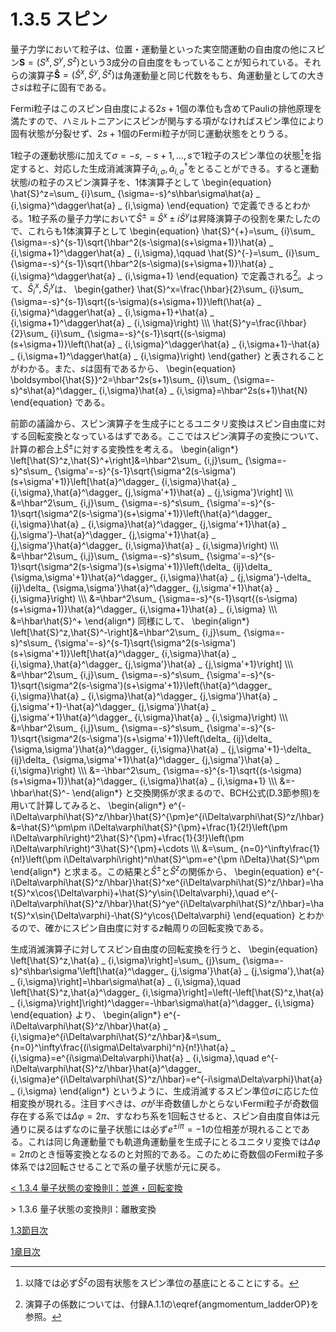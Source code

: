# 1.3.5 スピン
量子力学において粒子は、位置・運動量といった実空間運動の自由度の他にスピン$\boldsymbol{S}=(S^x,S^y,S^z)$という3成分の自由度をもっていることが知られている。それらの演算子$\boldsymbol{\hat{S}}=(\hat{S}^x,\hat{S}^y,\hat{S}^z)$は角運動量と同じ代数をもち、角運動量としての大きさ$s$は粒子に固有である。
			
Fermi粒子はこのスピン自由度による$2s+1$個の準位も含めてPauliの排他原理を満たすので、ハミルトニアンにスピンが関与する項がなければスピン準位により固有状態が分裂せず、$2s+1$個のFermi粒子が同じ運動状態をとりうる。

1粒子の運動状態$i$に加えて$\sigma=-s,\,-s+1,\hdots,s$で1粒子のスピン準位の状態[^1]を指定すると、対応した生成消滅演算子$\hat{a} _ {i,\sigma},\hat{a}^\dagger_ {i,\sigma}$をとることができる。すると運動状態$i$の粒子のスピン演算子を、1体演算子として
	\begin{equation}
		\hat{S}^z=\sum_ {i}\sum_ {\sigma=-s}^s\hbar\sigma\hat{a} _ {i,\sigma}^\dagger\hat{a} _ {i,\sigma}
	\end{equation}
で定義できるとわかる。1粒子系の量子力学において$\hat{S}^{\pm}\equiv\hat{S}^x\pm i\hat{S}^y$は昇降演算子の役割を果たしたので、これらも1体演算子として
	\begin{equation}
		\hat{S}^{+}=\sum_ {i}\sum_ {\sigma=-s}^{s-1}\sqrt{\hbar^2(s-\sigma)(s+\sigma+1)}\hat{a} _ {i,\sigma+1}^\dagger\hat{a} _ {i,\sigma},\qquad 
		\hat{S}^{-}=\sum_ {i}\sum_ {\sigma=-s}^{s-1}\sqrt{\hbar^2(s-\sigma)(s+\sigma+1)}\hat{a} _ {i,\sigma}^\dagger\hat{a} _ {i,\sigma+1}
	\end{equation}
で定義される[^2]。よって、$\hat{S} _i^x,\hat{S} _i^y$は、
	\begin{gather}
		\hat{S}^x=\frac{\hbar}{2}\sum_ {i}\sum_ {\sigma=-s}^{s-1}\sqrt{(s-\sigma)(s+\sigma+1)}\left(\hat{a} _ {i,\sigma}^\dagger\hat{a} _ {i,\sigma+1}+\hat{a} _ {i,\sigma+1}^\dagger\hat{a} _ {i,\sigma}\right) \\\\\\
		\hat{S}^y=\frac{i\hbar}{2}\sum_ {i}\sum_ {\sigma=-s}^{s-1}\sqrt{(s-\sigma)(s+\sigma+1)}\left(\hat{a} _ {i,\sigma}^\dagger\hat{a} _ {i,\sigma+1}-\hat{a} _ {i,\sigma+1}^\dagger\hat{a} _ {i,\sigma}\right)
	\end{gather}
と表されることがわかる。また、$s$は固有であるから、
	\begin{equation}
		\boldsymbol{\hat{S}}^2=\hbar^2s(s+1)\sum_ {i}\sum_ {\sigma=-s}^s\hat{a}^\dagger_ {i,\sigma}\hat{a} _ {i,\sigma}=\hbar^2s(s+1)\hat{N}
	\end{equation}
である。

前節の議論から、スピン演算子を生成子にとるユニタリ変換はスピン自由度に対する回転変換となっているはずである。ここではスピン演算子の変換について、計算の都合上$\hat{S}^\pm$に対する変換性を考える。
	\begin{align\*}
		\left[\hat{S}^z,\hat{S}^+\right]&=\hbar^2\sum_ {i,j}\sum_ {\sigma=-s}^s\sum_ {\sigma'=-s}^{s-1}\sqrt{\sigma^2(s-\sigma')(s+\sigma'+1)}\left[\hat{a}^\dagger_ {i,\sigma}\hat{a} _ {i,\sigma},\hat{a}^\dagger_ {j,\sigma'+1}\hat{a} _ {j,\sigma'}\right] \\\\\\
		&=\hbar^2\sum_ {i,j}\sum_ {\sigma=-s}^s\sum_ {\sigma'=-s}^{s-1}\sqrt{\sigma^2(s-\sigma')(s+\sigma'+1)}\left(\hat{a}^\dagger_ {i,\sigma}\hat{a} _ {i,\sigma}\hat{a}^\dagger_ {j,\sigma'+1}\hat{a} _ {j,\sigma'}-\hat{a}^\dagger_ {j,\sigma'+1}\hat{a} _ {j,\sigma'}\hat{a}^\dagger_ {i,\sigma}\hat{a} _ {i,\sigma}\right) \\\\\\
		&=\hbar^2\sum_ {i,j}\sum_ {\sigma=-s}^s\sum_ {\sigma'=-s}^{s-1}\sqrt{\sigma^2(s-\sigma')(s+\sigma'+1)}\left(\delta_ {ij}\delta_ {\sigma,\sigma'+1}\hat{a}^\dagger_ {i,\sigma}\hat{a} _ {j,\sigma'}-\delta_ {ij}\delta_ {\sigma,\sigma'}\hat{a}^\dagger_ {j,\sigma'+1}\hat{a} _ {i,\sigma}\right) \\\\\\
		&=\hbar^2\sum_ {\sigma=-s}^{s-1}\sqrt{(s-\sigma)(s+\sigma+1)}\hat{a}^\dagger_ {i,\sigma+1}\hat{a} _ {i,\sigma} \\\\\\
		&=\hbar\hat{S}^+
	\end{align\*}
同様にして、
	\begin{align\*}
		\left[\hat{S}^z,\hat{S}^-\right]&=\hbar^2\sum_ {i,j}\sum_ {\sigma=-s}^s\sum_ {\sigma'=-s}^{s-1}\sqrt{\sigma^2(s-\sigma')(s+\sigma'+1)}\left[\hat{a}^\dagger_ {i,\sigma}\hat{a} _ {i,\sigma},\hat{a}^\dagger_ {j,\sigma'}\hat{a} _ {j,\sigma'+1}\right] \\\\\\
		&=\hbar^2\sum_ {i,j}\sum_ {\sigma=-s}^s\sum_ {\sigma'=-s}^{s-1}\sqrt{\sigma^2(s-\sigma')(s+\sigma'+1)}\left(\hat{a}^\dagger_ {i,\sigma}\hat{a} _ {i,\sigma}\hat{a}^\dagger_ {j,\sigma'}\hat{a} _ {j,\sigma'+1}-\hat{a}^\dagger_ {j,\sigma'}\hat{a} _ {j,\sigma'+1}\hat{a}^\dagger_ {i,\sigma}\hat{a} _ {i,\sigma}\right) \\\\\\
		&=\hbar^2\sum_ {i,j}\sum_ {\sigma=-s}^s\sum_ {\sigma'=-s}^{s-1}\sqrt{\sigma^2(s-\sigma')(s+\sigma'+1)}\left(\delta_ {ij}\delta_ {\sigma,\sigma'}\hat{a}^\dagger_ {i,\sigma}\hat{a} _ {j,\sigma'+1}-\delta_ {ij}\delta_ {\sigma,\sigma'+1}\hat{a}^\dagger_ {j,\sigma'}\hat{a} _ {i,\sigma}\right) \\\\\\
		&=-\hbar^2\sum_ {\sigma=-s}^{s-1}\sqrt{(s-\sigma)(s+\sigma+1)}\hat{a}^\dagger_ {i,\sigma}\hat{a} _ {i,\sigma+1} \\\\\\
		&=-\hbar\hat{S}^-
	\end{align\*}
と交換関係が求まるので、BCH公式(D.3節参照)を用いて計算してみると、
	\begin{align\*}
		e^{-i\Delta\varphi\hat{S}^z/\hbar}\hat{S}^{\pm}e^{i\Delta\varphi\hat{S}^z/\hbar}&=\hat{S}^\pm\pm i\Delta\varphi\hat{S}^{\pm}+\frac{1}{2!}\left(\pm i\Delta\varphi\right)^2\hat{S}^{\pm}+\frac{1}{3!}\left(\pm i\Delta\varphi\right)^3\hat{S}^{\pm}+\cdots \\\\\\
		&=\sum_ {n=0}^\infty\frac{1}{n!}\left(\pm i\Delta\varphi\right)^n\hat{S}^\pm=e^{\pm i\Delta}\hat{S}^\pm
	\end{align\*}
と求まる。この結果と$\hat{S}^\pm$と$\hat{S}^z$の関係から、
	\begin{equation}
		e^{-i\Delta\varphi\hat{S}^z/\hbar}\hat{S}^xe^{i\Delta\varphi\hat{S}^z/\hbar}=\hat{S}^x\cos{\Delta\varphi}+\hat{S}^y\sin{\Delta\varphi},\quad
		e^{-i\Delta\varphi\hat{S}^z/\hbar}\hat{S}^ye^{i\Delta\varphi\hat{S}^z/\hbar}=\hat{S}^x\sin{\Delta\varphi}-\hat{S}^y\cos{\Delta\varphi}
	\end{equation}
とわかるので、確かにスピン自由度に対する$z$軸周りの回転変換である。

生成消滅演算子に対してスピン自由度の回転変換を行うと、
	\begin{equation}
		\left[\hat{S}^z,\hat{a} _ {i,\sigma}\right]=\sum_ {j}\sum_ {\sigma=-s}^s\hbar\sigma'\left[\hat{a}^\dagger_ {j,\sigma'}\hat{a} _ {j,\sigma'},\hat{a} _ {i,\sigma}\right]=\hbar\sigma\hat{a} _ {i,\sigma},\quad
		\left[\hat{S}^z,\hat{a}^\dagger_ {i,\sigma}\right]=\left(-\left[\hat{S}^z,\hat{a} _ {i,\sigma}\right]\right)^\dagger=-\hbar\sigma\hat{a}^\dagger_ {i,\sigma}
	\end{equation}
より、
	\begin{align\*}
		e^{-i\Delta\varphi\hat{S}^z/\hbar}\hat{a} _ {i,\sigma}e^{i\Delta\varphi\hat{S}^z/\hbar}&=\sum_ {n=0}^\infty\frac{(i\sigma\Delta\varphi)^n}{n!}\hat{a} _ {i,\sigma}=e^{i\sigma\Delta\varphi}\hat{a} _ {i,\sigma},\quad e^{-i\Delta\varphi\hat{S}^z/\hbar}\hat{a}^\dagger_ {i,\sigma}e^{i\Delta\varphi\hat{S}^z/\hbar}=e^{-i\sigma\Delta\varphi}\hat{a} _ {i,\sigma}
	\end{align\*}
というように、生成消滅するスピン準位$\sigma$に応じた位相変換が現れる。注目すべきは、$\sigma$が半奇数値しかとらないFermi粒子が奇数個存在する系では$\Delta\varphi=2\pi$、すなわち系を1回転させると、スピン自由度自体は元通りに戻るはずなのに量子状態には必ず$e^{\pm i\pi}=-1$の位相差が現れることである。これは同じ角運動量でも軌道角運動量を生成子にとるユニタリ変換では$\Delta\varphi=2\pi$のとき恒等変換となるのと対照的である。このために奇数個のFermi粒子多体系では2回転させることで系の量子状態が元に戻る。

[^1]: 以降では必ず$\hat{S}^z$の固有状態をスピン準位の基底にとることにする。

[^2]: 演算子の係数については、付録A.1.1の\eqref{angmomentum_ladderOP}を参照。

[\< 1.3.4 量子状態の変換則Ⅰ：並進・回転変換](https://pr440.github.io/manybody-qm/Sec1-3-4)

\> 1.3.6 量子状態の変換則Ⅰ：離散変換

[1.3節目次](https://pr440.github.io/manybody-qm/Sec1-3)

[1章目次](https://pr440.github.io/manybody-qm/Chap1)